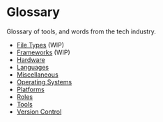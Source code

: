 # Glossary

Glossary of tools, and words from the tech industry.

* [File Types](./file-types.md) (WIP)
* [Frameworks](./frameworks.md) (WIP)
* [Hardware](./hardware.md)
* [Languages](./languages.md)
* [Miscellaneous](./misc.md)
* [Operating Systems](./os.md)
* [Platforms](./platforms.md)
* [Roles](./roles.md)
* [Tools](./tools.md)
* [Version Control](./version-control.md)
